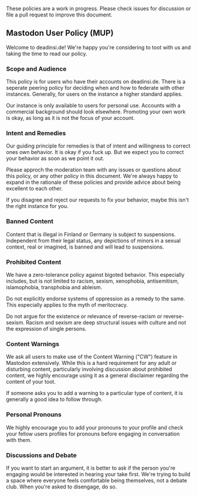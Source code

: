 These policies are a work in progress. Please check issues for discussion or file a pull request to improve this document.

## Mastodon User Policy (MUP)

Welcome to deadinsi.de! We're happy you're considering to toot with us and taking the time to read our policy.

### Scope and Audience

This policy is for users who have their accounts on deadinsi.de. There is a seperate peering policy for deciding when and how to federate with other instances. Generally, for users on the instance a higher standard applies.

Our instance is only available to users for personal use. Accounts with a commercial background should look elsewhere. Promoting your own work is okay, as long as it is not the focus of your account.

### Intent and Remedies

Our guiding principle for remedies is that of intent and willingness to correct ones own behavior. It is okay if you fuck up. But we expect you to correct your behavior as soon as we point it out.

Please approch the moderation team with any issues or questions about this policy, or any other policy in this document. We're always happy to expand in the rationale of these policies and provide advice about being excellent to each other.

If you disagree and reject our requests to fix your behavior, maybe this isn't the right instance for you. 

### Banned Content

Content that is illegal in Finland or Germany is subject to suspensions. Independent from their legal status, any depictions of minors in a sexual context, real or imagined, is banned and will lead to suspensions.

### Prohibited Content

We have a zero-tolerance policy against bigoted behavior. This especially includes, but is not limited to racism, sexism, xenophobia, antisemitism, islamophobia, transphobia and ableism.

Do not explicitly endorse systems of oppression as a remedy to the same. This especially applies to the myth of meritocracy.

Do not argue for the existence or relevance of reverse-racism or reverse-sexism. Racism and sexism are deep structural issues with culture and not the expression of single persons.

### Content Warnings

We ask all users to make use of the Content Warning ("CW") feature in Mastodon extensively. While this is a hard requirement for any adult or disturbing content, particularly involving discussion about prohibited content, we highly encourage using it as a general disclaimer regarding the content of your toot.

If someone asks you to add a warning to a particular type of content, it is generally a good idea to follow through.

### Personal Pronouns

We highly encourage you to add your pronouns to your profile and check your fellow users profiles for pronouns before engaging in conversation with them.

### Discussions and Debate

If you want to start an argument, it is better to ask if the person you're engaging would be interested in hearing your take first. We're trying to build a space where everyone feels comfortable being themselves, not a debate club. When you're asked to disengage, do so.